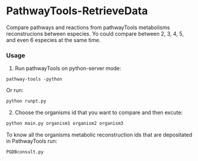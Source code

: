 # PathwayTools-RetrieveData
Compare pathways and reactions from pathwayTools metabolisms reconstrucions between especies. Yo could compare between 2, 3, 4, 5, and even 6 especies at the same time.

### Usage
1) Run pathwayTools on python-server mode:
```
pathway-tools -python
```
Or run:

```python
python runpt.py
```

2) Choose the organisms id that you want to compare and then excute:
```python
python main.py organism1 organism2 organism3
```
  To know all the organisms metabolic reconstruction ids that are depositated in PathwayTools run:
```python
PGDBconsult.py
```
